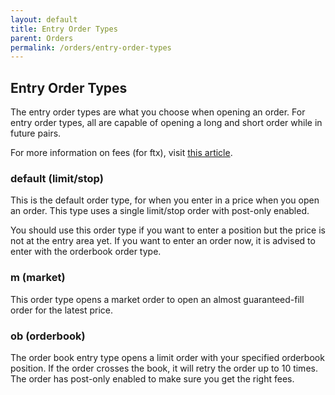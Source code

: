 ```yaml
---
layout: default
title: Entry Order Types
parent: Orders
permalink: /orders/entry-order-types
---
```


## Entry Order Types
The entry order types are what you choose when opening an order. For entry order types, all are capable of opening a long and short order while in future pairs.

For more information on fees (for ftx), visit [this article](https://help.ftx.com/hc/en-us/articles/360024479432-Fees).

### default (limit/stop)
This is the default order type, for when you enter in a price when you open an order. This type uses a single limit/stop order with post-only enabled.

You should use this order type if you want to enter a position but the price is not at the entry area yet. If you want to enter an order now, it is advised to enter with the orderbook order type.

### m (market)
This order type opens a market order to open an almost guaranteed-fill order for the latest price.

### ob (orderbook)
The order book entry type opens a limit order with your specified orderbook position. If the order crosses the book, it will retry the order up to 10 times. The order has post-only enabled to make sure you get the right fees.
